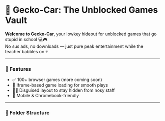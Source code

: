 # 🦎 Gecko-Car: The Unblocked Games Vault

**Welcome to Gecko-Car**, your lowkey hideout for unblocked games that go stupid in school 💻🎮  
No sus ads, no downloads — just pure peak entertainment while the teacher babbles on 💀

---

### 🚀 Features

- ✅ 100+ browser games (more coming soon)
- 🔗 Iframe-based game loading for smooth plays
- 🕵️‍♂️ Disguised layout to stay hidden from nosy staff
- 🧃 Mobile & Chromebook-friendly

---

### 📂 Folder Structure

